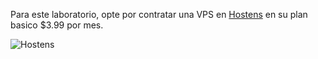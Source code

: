 Para este laboratorio, opte por contratar una VPS en [Hostens](https://www.hostens.com/?affid=1372) en su plan basico $3.99 por mes.

![Hostens](https://www.hostens.com/banners/affiliate/free_domain/468x60.png)
